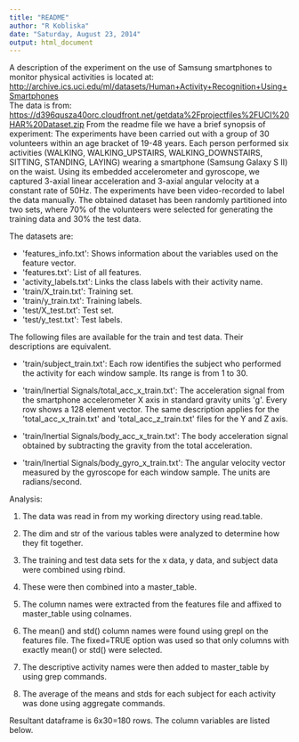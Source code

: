 ```yaml
---
title: "README"
author: "R Kobliska"
date: "Saturday, August 23, 2014"
output: html_document
---
```


A description of the experiment on the use of Samsung smartphones to monitor physical activities is located at:
http://archive.ics.uci.edu/ml/datasets/Human+Activity+Recognition+Using+Smartphones   
The data is from: https://d396qusza40orc.cloudfront.net/getdata%2Fprojectfiles%2FUCI%20HAR%20Dataset.zip
From the readme file we have a brief synopsis of experiment:  The experiments have been carried out with a group of 30 volunteers within an age bracket of 19-48 years. Each person performed six activities (WALKING, WALKING_UPSTAIRS, WALKING_DOWNSTAIRS, SITTING, STANDING, LAYING) wearing a smartphone (Samsung Galaxy S II) on the waist. Using its embedded accelerometer and gyroscope, we captured 3-axial linear acceleration and 3-axial angular velocity at a constant rate of 50Hz. The experiments have been video-recorded to label the data manually. The obtained dataset has been randomly partitioned into two sets, where 70% of the volunteers were selected for generating the training data and 30% the test data.

The datasets are:

*  'features_info.txt': Shows information about the variables used on the feature vector.
*  'features.txt': List of all features.
*  'activity_labels.txt': Links the class labels with their activity name.
*  'train/X_train.txt': Training set.
*  'train/y_train.txt': Training labels.
*  'test/X_test.txt': Test set.
*  'test/y_test.txt': Test labels.

The following files are available for the train and test data. Their descriptions are equivalent. 
* 'train/subject_train.txt': Each row identifies the subject who performed the activity for each window sample. Its range is from 1 to 30. 


* 'train/Inertial Signals/total_acc_x_train.txt': The acceleration signal from the smartphone accelerometer X axis in standard gravity units 'g'. Every row shows a 128 element vector. The same description applies for the 'total_acc_x_train.txt' and 'total_acc_z_train.txt' files for the Y and Z axis. 
* 'train/Inertial Signals/body_acc_x_train.txt': The body acceleration signal obtained by subtracting the gravity from the total acceleration. 
* 'train/Inertial Signals/body_gyro_x_train.txt': The angular velocity vector measured by the gyroscope for each window sample. The units are radians/second.

Analysis:

  1.   The data was read in from my working directory using read.table. 
  
  2.	The  dim and str  of the various tables were  analyzed to determine how they fit together.
  
  3.	The training and test data sets for the x data, y data, and subject data were combined using rbind.
  
  4.	These were then combined into a master_table.
  
  5.	The column names were extracted from the features file and affixed to master_table using colnames.
  
  6.	The mean() and std() column names were found using grepl on the features file.  The fixed=TRUE option was used so that only columns with exactly mean() or std() were selected.
  
  7.	The descriptive activity names were then added to master_table by using grep commands.
  
  8.	The average of the means and stds for each subject for each activity was done using aggregate commands.
  
  Resultant dataframe is 6x30=180 rows.  The column variables are listed below.


